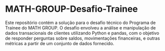 # MATH-GROUP-Desafio-Trainee
Este repositório contém a solução para o desafio técnico do Programa de Trainee do MATH GROUP. O desafio envolveu a análise e manipulação de dados transacionais de clientes utilizando Python e pandas, com o objetivo de responder perguntas sobre saldos, movimentações financeiras, e outras métricas a partir de um conjunto de dados fornecido.
